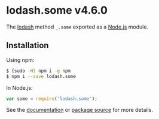 # lodash.some v4.6.0

The [lodash](https://lodash.com/) method `_.some` exported as a [Node.js](https://nodejs.org/) module.

## Installation

Using npm:
```bash
$ {sudo -H} npm i -g npm
$ npm i --save lodash.some
```

In Node.js:
```js
var some = require('lodash.some');
```

See the [documentation](https://lodash.com/docs#some) or [package source](https://github.com/lodash/lodash/raw/branch/branch/4.6.0-npm-packages/lodash.some) for more details.
